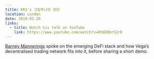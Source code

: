 ```yaml
---
title: KR1's 크립투나잇 런던
location: London
date: 2019-02-26
links:
  - title: Watch his talk on YouTube
    link: https://www.youtube.com/watch?v=DhGD8brS3r0
---
```


<a href="https://twitter.com/barnabee" target="_blank">Barney Mannerings</a> spoke on the emerging DeFi stack and how Vega’s decentralised trading network fits into it, before sharing a short demo.
